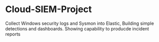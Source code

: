 # Cloud-SIEM-Project
Collect Windows security logs and Sysmon into Elastic, Building simple detections and dashboards. Showing capability to producde incident reports
